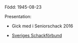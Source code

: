 Född: 1945-08-23

Presentation:

* Gick med i Seniorschack 2016

* [Sveriges Schackförbund](https://member.schack.se/ViewPlayerRatingDiagram?memberid=525103)
